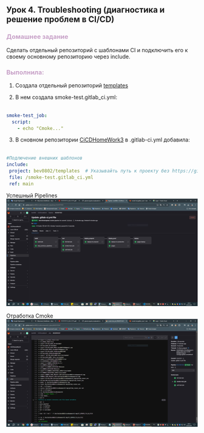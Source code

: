## Урок 4. Troubleshooting (диагностика и решение проблем в CI/CD)

<h3><span style="color: #C8A2C8;">Домашнее задание</h3></span>

Сделать отдельный репозиторий с шаблонами CI и подключить его к своему основному репозиторию через include.

<h3><span style="color: #C8A2C8;">Выполнила:</h3></span>

1. Cоздала отдельный репозиторий [templates](https://gitlab.com/bev0802/templates/-/tree/main)

2. В нем создала smoke-test.gitlab_ci.yml:

```.gitlab-ci.yml

smoke-test_job:
  script:
    - echo "Cmoke..."

```

3. В сновном репозитории [CiCDHomeWork3](https://gitlab.com/bev0802/cicdhomework3)
   в .gitlab-ci.yml добавила:

```.gitlab-ci.yml

#Подлючение внешних шаблонов
include:
 project: bev0802/templates  # Указывайть путь к проекту без https://gitlab.com/
 file: /smoke-test.gitlab_ci.yml
 ref: main

```

Успешный Pipelines
![Pipelines.JPG](Pipelines.JPG)

Отработка Cmoke
![Cmoke](Cmoke.JPG)
